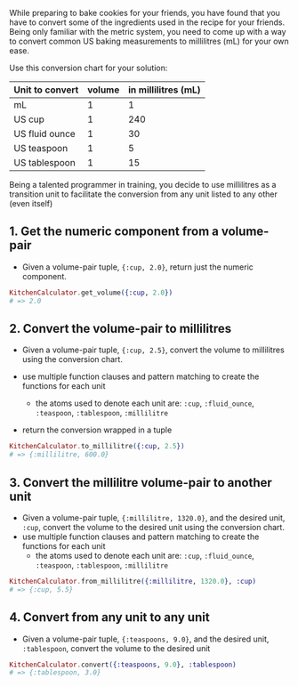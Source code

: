 While preparing to bake cookies for your friends, you have found that you have to convert some of the ingredients used in the recipe for your friends. Being only familiar with the metric system, you need to come up with a way to convert common US baking measurements to millilitres (mL) for your own ease.

Use this conversion chart for your solution:

| Unit to convert | volume | in millilitres (mL) |
| --------------- | ------ | ------------------- |
| mL              | 1      | 1                   |
| US cup          | 1      | 240                 |
| US fluid ounce  | 1      | 30                  |
| US teaspoon     | 1      | 5                   |
| US tablespoon   | 1      | 15                  |

Being a talented programmer in training, you decide to use millilitres as a transition unit to facilitate the conversion from any unit listed to any other (even itself)

## 1. Get the numeric component from a volume-pair

- Given a volume-pair tuple, `{:cup, 2.0}`, return just the numeric component.

```elixir
KitchenCalculator.get_volume({:cup, 2.0})
# => 2.0
```

## 2. Convert the volume-pair to millilitres

- Given a volume-pair tuple, `{:cup, 2.5}`, convert the volume to millilitres using the conversion chart.

- use multiple function clauses and pattern matching to create the functions for each unit
  - the atoms used to denote each unit are: `:cup`, `:fluid_ounce`, `:teaspoon`, `:tablespoon`, `:millilitre`
- return the conversion wrapped in a tuple

```elixir
KitchenCalculator.to_millilitre({:cup, 2.5})
# => {:millilitre, 600.0}
```

## 3. Convert the millilitre volume-pair to another unit

- Given a volume-pair tuple, `{:millilitre, 1320.0}`, and the desired unit, `:cup`, convert the volume to the desired unit using the conversion chart.
- use multiple function clauses and pattern matching to create the functions for each unit
  - the atoms used to denote each unit are: `:cup`, `:fluid_ounce`, `:teaspoon`, `:tablespoon`, `:millilitre`

```elixir
KitchenCalculator.from_millilitre({:millilitre, 1320.0}, :cup)
# => {:cup, 5.5}
```

## 4. Convert from any unit to any unit

- Given a volume-pair tuple, `{:teaspoons, 9.0}`, and the desired unit, `:tablespoon`, convert the volume to the desired unit

```elixir
KitchenCalculator.convert({:teaspoons, 9.0}, :tablespoon)
# => {:tablespoon, 3.0}
```
